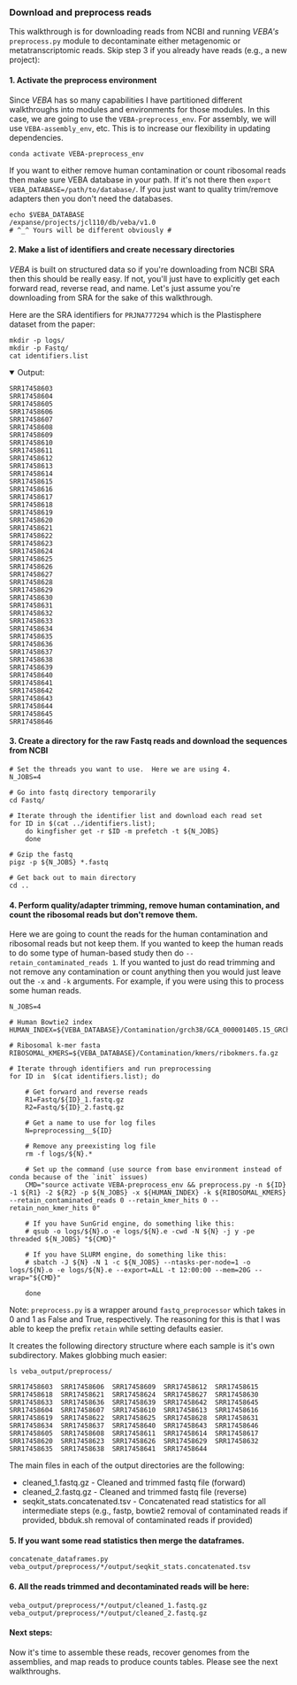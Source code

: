 ### Download and preprocess reads
This walkthrough is for downloading reads from NCBI and running *VEBA's* `preprocess.py` module to decontaminate either metagenomic or metatranscriptomic reads.  Skip step 3 if you already have reads (e.g., a new project):

#### 1. Activate the preprocess environment 
Since *VEBA* has so many capabilities I have partitioned different walkthroughs into modules and environments for those modules.  In this case, we are going to use the `VEBA-preprocess_env`.  For assembly, we will use `VEBA-assembly_env`, etc.  This is to increase our flexibility in updating dependencies.
```
conda activate VEBA-preprocess_env
```

If you want to either remove human contamination or count ribosomal reads then make sure VEBA database in your path.  If it's not there then `export VEBA_DATABASE=/path/to/database/`.  If you just want to quality trim/remove adapters then you don't need the databases.

```
echo $VEBA_DATABASE
/expanse/projects/jcl110/db/veba/v1.0 
# ^_^ Yours will be different obviously #
```

#### 2. Make a list of identifiers and create necessary directories
*VEBA* is built on structured data so if you're downloading from NCBI SRA then this should be really easy.  If not, you'll just have to explicitly get each forward read, reverse read, and name.  Let's just assume you're downloading from SRA for the sake of this walkthrough.

Here are the SRA identifiers for `PRJNA777294` which is the Plastisphere dataset from the paper:

```
mkdir -p logs/
mkdir -p Fastq/
cat identifiers.list
```


<details open>
<summary>Output:</summary>

```
SRR17458603
SRR17458604
SRR17458605
SRR17458606
SRR17458607
SRR17458608
SRR17458609
SRR17458610
SRR17458611
SRR17458612
SRR17458613
SRR17458614
SRR17458615
SRR17458616
SRR17458617
SRR17458618
SRR17458619
SRR17458620
SRR17458621
SRR17458622
SRR17458623
SRR17458624
SRR17458625
SRR17458626
SRR17458627
SRR17458628
SRR17458629
SRR17458630
SRR17458631
SRR17458632
SRR17458633
SRR17458634
SRR17458635
SRR17458636
SRR17458637
SRR17458638
SRR17458639
SRR17458640
SRR17458641
SRR17458642
SRR17458643
SRR17458644
SRR17458645
SRR17458646
```

</details>

#### 3. Create a directory for the raw Fastq reads and download the sequences from NCBI

```
# Set the threads you want to use.  Here we are using 4.
N_JOBS=4

# Go into fastq directory temporarily
cd Fastq/

# Iterate through the identifier list and download each read set
for ID in $(cat ../identifiers.list);
	do kingfisher get -r $ID -m prefetch -t ${N_JOBS}
	done
	
# Gzip the fastq	
pigz -p ${N_JOBS} *.fastq

# Get back out to main directory
cd ..
```

#### 4. Perform quality/adapter trimming, remove human contamination, and count the ribosomal reads but don't remove them.

Here we are going to count the reads for the human contamination and ribosomal reads but not keep them.  If you wanted to keep the human reads to do some type of human-based study then do `--retain_contaminated_reads 1`.  If you wanted to just do read trimming and not remove any contamination or count anything then you would just leave out the `-x` and `-k` arguments.  For example, if you were using this to process some human reads.

```
N_JOBS=4

# Human Bowtie2 index
HUMAN_INDEX=${VEBA_DATABASE}/Contamination/grch38/GCA_000001405.15_GRCh38_no_alt_analysis_set.fna.bowtie_index

# Ribosomal k-mer fasta
RIBOSOMAL_KMERS=${VEBA_DATABASE}/Contamination/kmers/ribokmers.fa.gz

# Iterate through identifiers and run preprocessing
for ID in  $(cat identifiers.list); do

	# Get forward and reverse reads
	R1=Fastq/${ID}_1.fastq.gz
	R2=Fastq/${ID}_2.fastq.gz
	
	# Get a name to use for log files
	N=preprocessing__${ID}
	
	# Remove any preexisting log file
	rm -f logs/${N}.*
	
	# Set up the command (use source from base environment instead of conda because of the `init` issues)
	CMD="source activate VEBA-preprocess_env && preprocess.py -n ${ID} -1 ${R1} -2 ${R2} -p ${N_JOBS} -x ${HUMAN_INDEX} -k ${RIBOSOMAL_KMERS} --retain_contaminated_reads 0 --retain_kmer_hits 0 --retain_non_kmer_hits 0"
	
	# If you have SunGrid engine, do something like this:
	# qsub -o logs/${N}.o -e logs/${N}.e -cwd -N ${N} -j y -pe threaded ${N_JOBS} "${CMD}"
	
	# If you have SLURM engine, do something like this:
	# sbatch -J ${N} -N 1 -c ${N_JOBS} --ntasks-per-node=1 -o logs/${N}.o -e logs/${N}.e --export=ALL -t 12:00:00 --mem=20G --wrap="${CMD}"
	
	done
```
Note: `preprocess.py` is a wrapper around `fastq_preprocessor` which takes in 0 and 1 as False and True, respectively.  The reasoning for this is that I was able to keep the prefix `retain` while setting defaults easier.

It creates the following directory structure where each sample is it's own subdirectory.  Makes globbing much easier:


```
ls veba_output/preprocess/

SRR17458603  SRR17458606  SRR17458609  SRR17458612  SRR17458615  SRR17458618  SRR17458621  SRR17458624  SRR17458627  SRR17458630  SRR17458633  SRR17458636  SRR17458639  SRR17458642  SRR17458645
SRR17458604  SRR17458607  SRR17458610  SRR17458613  SRR17458616  SRR17458619  SRR17458622  SRR17458625  SRR17458628  SRR17458631  SRR17458634  SRR17458637  SRR17458640  SRR17458643  SRR17458646
SRR17458605  SRR17458608  SRR17458611  SRR17458614  SRR17458617  SRR17458620  SRR17458623  SRR17458626  SRR17458629  SRR17458632  SRR17458635  SRR17458638  SRR17458641  SRR17458644
```

The main files in each of the output directories are the following: 

* cleaned_1.fastq.gz - Cleaned and trimmed fastq file (forward)
* cleaned_2.fastq.gz - Cleaned and trimmed fastq file (reverse)
* seqkit_stats.concatenated.tsv - Concatenated read statistics for all intermediate steps (e.g., fastp, bowtie2 removal of contaminated reads if provided, bbduk.sh removal of contaminated reads if provided)

#### 5. If you want some read statistics then merge the dataframes.

```
concatenate_dataframes.py  veba_output/preprocess/*/output/seqkit_stats.concatenated.tsv
```

#### 6. All the reads trimmed and decontaminated reads will be here:
```
veba_output/preprocess/*/output/cleaned_1.fastq.gz
veba_output/preprocess/*/output/cleaned_2.fastq.gz
```

#### Next steps:

Now it's time to assemble these reads, recover genomes from the assemblies, and map reads to produce counts tables.  Please see the next walkthroughs.